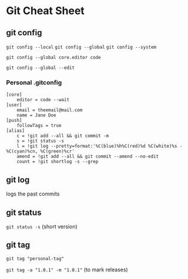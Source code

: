 # Git Cheat Sheet

## git config
`git config --local`
`git config --global`
`git config --system`

`git config --global core.editor code`

`git config --global --edit`

### Personal .gitconfig
```
[core]
	editor = code --wait
[user]
	email = theemail@mail.com
	name = Jane Doe
[push]
	followTags = true
[alias]
	c = !git add --all && git commit -m
	s = !git status -s
	l = !git log --pretty=format:'%C(blue)%h%C(red)%d %C(white)%s - %C(cyan)%cn, %C(green)%cr'
	amend = !git add --all && git commit --amend --no-edit
	count = !git shortlog -s --grep
```

## git log
logs the past commits

## git status
`git status -s` (short version)

## git tag
`git tag "personal-tag"`

`git tag -a "1.0.1" -m "1.0.1"` (to mark releases)
